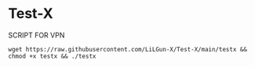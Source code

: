 # Test-X
SCRIPT FOR VPN


```
wget https://raw.githubusercontent.com/LiLGun-X/Test-X/main/testx && chmod +x testx && ./testx
```

